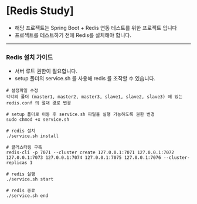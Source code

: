 # [Redis Study]

- 해당 프로젝트는 Spring Boot + Redis 연동 테스트를 위한 프로젝트 입니다
- 프로젝트를 테스트하기 전에  Redis를 설치해야 합니다.
---

### Redis 설치 가이드

- 서버 루트 권한이 필요합니다.
- setup 폴더의 service.sh 를 사용해 redis 를 조작할 수 있습니다.

 ```
# 설정파일 수정
각각의 폴더 (master1, master2, master3, slave1, slave2, slave3) 에 있는 redis.conf 의 절대 경로 변경
 
# setup 폴더로 이동 후 service.sh 파일을 실행 가능하도록 권한 변경
sudo chmod +x service.sh 
   
# redis 설치
./service.sh install

# 클러스터링 구축
redis-cli -p 7071 --cluster create 127.0.0.1:7071 127.0.0.1:7072 127.0.0.1:7073 127.0.0.1:7074 127.0.0.1:7075 127.0.0.1:7076 --cluster-replicas 1

# redis 실행
./service.sh start

# redis 종료
./service.sh end
 ```

<br>
<br>